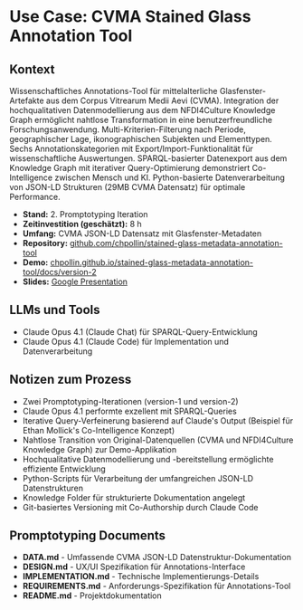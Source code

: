 # Use Case: CVMA Stained Glass Annotation Tool

## Kontext
Wissenschaftliches Annotations-Tool für mittelalterliche Glasfenster-Artefakte aus dem Corpus Vitrearum Medii Aevi (CVMA). Integration der hochqualitativen Datenmodellierung aus dem NFDI4Culture Knowledge Graph ermöglicht nahtlose Transformation in eine benutzerfreundliche Forschungsanwendung. Multi-Kriterien-Filterung nach Periode, geographischer Lage, ikonographischen Subjekten und Elementtypen. Sechs Annotationskategorien mit Export/Import-Funktionalität für wissenschaftliche Auswertungen. SPARQL-basierter Datenexport aus dem Knowledge Graph mit iterativer Query-Optimierung demonstriert Co-Intelligence zwischen Mensch und KI. Python-basierte Datenverarbeitung von JSON-LD Strukturen (29MB CVMA Datensatz) für optimale Performance.

- **Stand:** 2. Promptotyping Iteration
- **Zeitinvestition (geschätzt):** 8 h
- **Umfang:** CVMA JSON-LD Datensatz mit Glasfenster-Metadaten
- **Repository:** [github.com/chpollin/stained-glass-metadata-annotation-tool](https://github.com/chpollin/stained-glass-metadata-annotation-tool)
- **Demo:** [chpollin.github.io/stained-glass-metadata-annotation-tool/docs/version-2](https://chpollin.github.io/stained-glass-metadata-annotation-tool/docs/version-2/)
- **Slides:** [Google Presentation](https://docs.google.com/presentation/d/1wjVx-yLqZXBjw1me-Ap1q6agE_Vj0Te_5CFN3PmW0kk/edit?usp=sharing)

## LLMs und Tools

- Claude Opus 4.1 (Claude Chat) für SPARQL-Query-Entwicklung
- Claude Opus 4.1 (Claude Code) für Implementation und Datenverarbeitung

## Notizen zum Prozess

- Zwei Promptotyping-Iterationen (version-1 und version-2)
- Claude Opus 4.1 performte exzellent mit SPARQL-Queries
- Iterative Query-Verfeinerung basierend auf Claude's Output (Beispiel für Ethan Mollick's Co-Intelligence Konzept)
- Nahtlose Transition von Original-Datenquellen (CVMA und NFDI4Culture Knowledge Graph) zur Demo-Applikation
- Hochqualitative Datenmodellierung und -bereitstellung ermöglichte effiziente Entwicklung
- Python-Scripts für Verarbeitung der umfangreichen JSON-LD Datenstrukturen
- Knowledge Folder für strukturierte Dokumentation angelegt
- Git-basiertes Versioning mit Co-Authorship durch Claude Code

## Promptotyping Documents

- **DATA.md** - Umfassende CVMA JSON-LD Datenstruktur-Dokumentation
- **DESIGN.md** - UX/UI Spezifikation für Annotations-Interface
- **IMPLEMENTATION.md** - Technische Implementierungs-Details
- **REQUIREMENTS.md** - Anforderungs-Spezifikation für Annotations-Tool
- **README.md** - Projektdokumentation